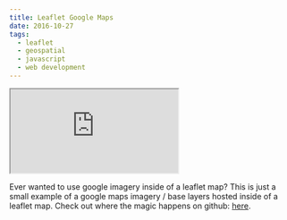 ```yaml
---
title: Leaflet Google Maps
date: 2016-10-27
tags:
  - leaflet
  - geospatial
  - javascript
  - web development
---
```


<iframe src="https://stonelinks.org/leaflet-google-maps-experiment/"></iframe>

Ever wanted to use google imagery inside of a leaflet map? This is just a small example of a google maps imagery / base layers hosted inside of a leaflet map. Check out where the magic happens on github: [here](https://github.com/Stonelinks/leaflet-google-maps-experiment/blob/master/src/leaflet-google.js).
